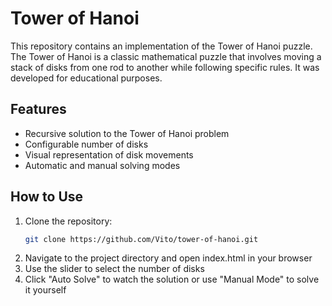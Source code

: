 # Tower of Hanoi

This repository contains an implementation of the Tower of Hanoi puzzle. The Tower of Hanoi is a classic mathematical puzzle that involves moving a stack of disks from one rod to another while following specific rules. It was developed for educational purposes.

## Features

- Recursive solution to the Tower of Hanoi problem
- Configurable number of disks
- Visual representation of disk movements
- Automatic and manual solving modes

## How to Use

1. Clone the repository:
    ```bash
    git clone https://github.com/Vito/tower-of-hanoi.git
    ```
2. Navigate to the project directory and open index.html in your browser
3. Use the slider to select the number of disks
4. Click "Auto Solve" to watch the solution or use "Manual Mode" to solve it yourself
